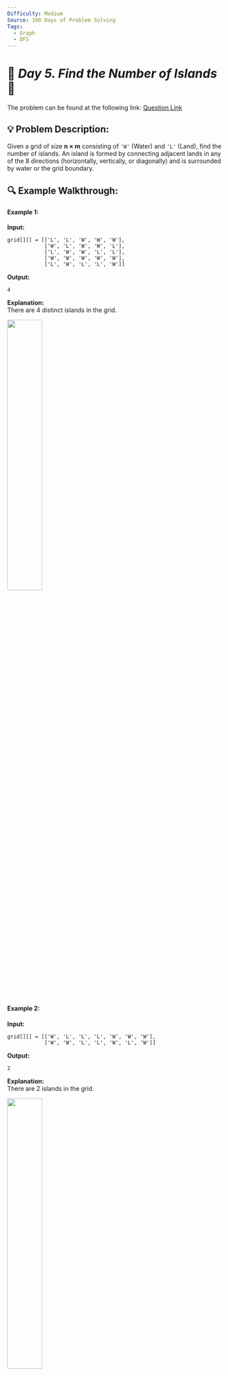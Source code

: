 ```yaml
---
Difficulty: Medium
Source: 160 Days of Problem Solving
Tags:
  - Graph
  - DFS
---
```


# 🚀 _Day 5. Find the Number of Islands_ 🧠

The problem can be found at the following link: [Question Link](https://www.geeksforgeeks.org/batch/gfg-160-problems/track/graph-gfg-160/problem/find-the-number-of-islands)

## 💡 **Problem Description:**

Given a grid of size **n × m** consisting of `'W'` (Water) and `'L'` (Land), find the number of islands. An island is formed by connecting adjacent lands in any of the 8 directions (horizontally, vertically, or diagonally) and is surrounded by water or the grid boundary.

## 🔍 **Example Walkthrough:**

#### **Example 1:**

**Input:**

```
grid[][] = [['L', 'L', 'W', 'W', 'W'],
            ['W', 'L', 'W', 'W', 'L'],
            ['L', 'W', 'W', 'L', 'L'],
            ['W', 'W', 'W', 'W', 'W'],
            ['L', 'W', 'L', 'L', 'W']]
```

**Output:**

```
4
```

**Explanation:**  
There are 4 distinct islands in the grid.

<img src="https://github.com/user-attachments/assets/c9f855fc-e60f-445b-845b-c18ce878613b" width="40%">

#### **Example 2:**

**Input:**

```
grid[][] = [['W', 'L', 'L', 'L', 'W', 'W', 'W'],
            ['W', 'W', 'L', 'L', 'W', 'L', 'W']]
```

**Output:**

```
2
```

**Explanation:**  
There are 2 islands in the grid.

<img src="https://github.com/user-attachments/assets/066b82cd-21a1-4403-9b2c-0025cd47bc30" width="40%">

### **Constraints:**

- $\(1 \leq n, m \leq 500\)$
- `grid[i][j]` ∈ {`'L'`, `'W'`}

## 🎯 **My Approach:**

### **DFS (Recursive Flood Fill – 8 Directions)**

We traverse the grid and whenever we find a land cell `'L'`, we start a **DFS flood fill** marking all connected lands.  
Each such initiation counts as **one island**.

### **Algorithm Steps:**

1. Traverse every cell in the grid.
2. If it's land ('L'), call a recursive DFS function to **flood fill all connected lands** in 8 directions.
3. Mark each visited land as `'W'`.
4. Count each DFS initiation as a distinct island.

## 🕒 **Time and Auxiliary Space Complexity**

- **Expected Time Complexity:** O(n × m), as each cell is processed once.
- **Expected Auxiliary Space Complexity:** O(n × m) in the worst-case scenario (e.g., when the grid is completely filled with land) due to the recursion stack or BFS/stack storage.

## 📝 **Solution Code**

## **Code (C++)**

```cpp
class Solution{
public:
    int countIslands(vector<vector<char>>& g){
        int n = g.size(), m = g[0].size(), ans = 0;
        function<void(int,int)> f = [&](int i, int j){
            if(i < 0 || i >= n || j < 0 || j >= m || g[i][j] == 'W') return;
            g[i][j] = 'W';
            for(int a = -1; a <= 1; a++)
                for(int b = -1; b <= 1; b++)
                    f(i + a, j + b);
        };
        for(int i = 0; i < n; i++)
            for(int j = 0; j < m; j++)
                if(g[i][j] == 'L') { ans++; f(i, j); }
        return ans;
    }
};
```

<details>
<summary><h2 align="center">⚡ Alternative Approaches</h2></summary>

## 📊 **1️⃣ BFS (Queue-based Flood Fill)**

#### **Algorithm Steps:**

1. Traverse each cell in the grid.
2. If the cell is land ('L'), initiate **Breadth-First Search (BFS)** from it.
3. Use a queue to explore connected land cells in 8 directions.
4. Mark all connected lands as visited by converting them to 'W'.
5. Count each BFS initiation as one island.

```cpp
class Solution {
public:
    int countIslands(vector<vector<char>>& g) {
        int n = g.size(), m = g[0].size(), ans = 0;
        vector<pair<int,int>> d = {{-1,-1},{-1,0},{-1,1},{0,-1},{0,1},{1,-1},{1,0},{1,1}};
        for(int i = 0; i < n; i++) {
            for(int j = 0; j < m; j++) {
                if(g[i][j] == 'L') {
                    ans++;
                    queue<pair<int,int>> q;
                    q.push(make_pair(i, j));
                    g[i][j] = 'W';
                    while(!q.empty()) {
                        pair<int,int> curr = q.front(); q.pop();
                        int x = curr.first, y = curr.second;
                        for(int k = 0; k < 8; k++) {
                            int nx = x + d[k].first, ny = y + d[k].second;
                            if(nx >= 0 && ny >= 0 && nx < n && ny < m && g[nx][ny] == 'L') {
                                g[nx][ny] = 'W';
                                q.push(make_pair(nx, ny));
                            }
                        }
                    }
                }
            }
        }
        return ans;
    }
};
```

#### 📝 **Complexity Analysis:**

- **Time Complexity:** `O(N × M)`
- **Space Complexity:** `O(N × M)`

#### ✅ **Why This Approach?**

Efficient for large grids without risk of recursion stack overflow. It uses level-order traversal via queue, making it safer and iterative.

## 📊 **2️⃣ DFS (Iterative using Stack)**

#### **Algorithm Steps:**

1. Traverse the grid.
2. On encountering land ('L'), push it to a stack and start an iterative DFS.
3. Visit all adjacent lands, mark them visited.
4. Count each DFS initiation as an island.

```cpp
class Solution {
public:
    int countIslands(vector<vector<char>>& g) {
        int n = g.size(), m = g[0].size(), ans = 0;
        vector<pair<int,int>> d = {{-1,-1},{-1,0},{-1,1},{0,-1},{0,1},{1,-1},{1,0},{1,1}};
        for(int i = 0; i < n; i++) {
            for(int j = 0; j < m; j++) {
                if(g[i][j] == 'L') {
                    ans++;
                    stack<pair<int,int>> stk;
                    stk.push(make_pair(i, j));
                    g[i][j] = 'W';
                    while(!stk.empty()) {
                        pair<int,int> curr = stk.top(); stk.pop();
                        int x = curr.first, y = curr.second;
                        for(int k = 0; k < 8; k++) {
                            int nx = x + d[k].first, ny = y + d[k].second;
                            if(nx >= 0 && ny >= 0 && nx < n && ny < m && g[nx][ny] == 'L') {
                                g[nx][ny] = 'W';
                                stk.push(make_pair(nx, ny));
                            }
                        }
                    }
                }
            }
        }
        return ans;
    }
};
```

#### 📝 **Complexity Analysis:**

- **Time Complexity:** `O(N × M)`
- **Space Complexity:** `O(N × M)`

#### ✅ **Why This Approach?**

Avoids recursion stack limit, yet still follows depth-first behavior. Useful when recursion is not feasible.

### 🆚 **Comparison of Approaches**

| **Approach**                     | ⏱️ **Time Complexity** | 🗂️ **Space Complexity** | ✅ **Pros**                              | ⚠️ **Cons**                              |
| -------------------------------- | ---------------------- | ----------------------- | ---------------------------------------- | ---------------------------------------- |
| **DFS (Recursive)**              | 🟢 O(N × M)            | 🟡 O(N × M)             | Short, clean, and expressive             | Risk of stack overflow on deep recursion |
| **BFS (Queue-based Flood Fill)** | 🟢 O(N × M)            | 🟡 O(N × M)             | No recursion issues, handles large grids | Slightly verbose code                    |
| **DFS (Iterative using Stack)**  | 🟢 O(N × M)            | 🟡 O(N × M)             | Avoids recursion limits, efficient       | Less elegant than recursive approach     |

✅ **Best Choice?**

- **Small to Medium Grid:** Prefer **DFS (Recursive)** for simplicity and elegance.
- **Large Grid:** Go for **BFS** or **Iterative DFS** to avoid recursion limits.

</details>

## **Code (Java)**

```java
class Solution{
    public int countIslands(char[][] g){
        int n = g.length, m = g[0].length, ans = 0;
        for(int i = 0; i < n; i++)
            for(int j = 0; j < m; j++)
                if(g[i][j]=='L'){ ans++; dfs(g, i, j, n, m); }
        return ans;
    }
    void dfs(char[][] g, int i, int j, int n, int m){
        if(i < 0 || j < 0 || i >= n || j >= m || g[i][j]=='W') return;
        g[i][j] = 'W';
        for(int a = -1; a <= 1; a++)
            for(int b = -1; b <= 1; b++)
                dfs(g, i + a, j + b, n, m);
    }
}
```

## **Code (Python)**

```python
class Solution:
    def numIslands(self, g):
        n, m, ans = len(g), len(g[0]), 0
        def dfs(i, j):
            if i < 0 or j < 0 or i >= n or j >= m or g[i][j]=='W': return
            g[i][j] = 'W'
            for a in (-1,0,1):
                for b in (-1,0,1):
                    dfs(i+a, j+b)
        for i in range(n):
            for j in range(m):
                if g[i][j]=='L':
                    ans += 1
                    dfs(i, j)
        return ans
```

## 🎯 **Contribution and Support:**

For discussions, questions, or doubts related to this solution, feel free to connect on LinkedIn: [Any Questions](https://www.linkedin.com/in/patel-hetkumar-sandipbhai-8b110525a/). Let’s make this learning journey more collaborative!

⭐ **If you find this helpful, please give this repository a star!** ⭐

---

<div align="center">
  <h3><b>📍Visitor Count</b></h3>
</div>

<p align="center">
  <img src="https://profile-counter.glitch.me/Hunterdii/count.svg" />
</p>
